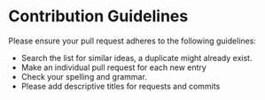 # Contribution Guidelines

Please ensure your pull request adheres to the following guidelines:

- Search the list for similar ideas, a duplicate might already exist.
- Make an individual pull request for each new entry
- Check your spelling and grammar.
- Please add descriptive titles for requests and commits

